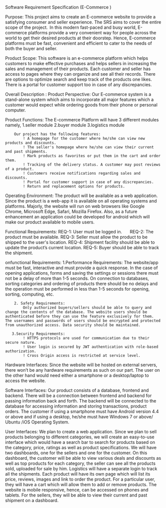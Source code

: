 Software Requirement Specification  (E-Commerce )

Purpose:
        This project aims to create an E-commerce website to provide a satisfying consumer and seller experience. The SRS aims to cover the entire scope of the project.  In this modern fast-paced and busy world, E-commerce platforms provide a very convenient way for people across the world to get their desired products at their doorstep. Hence, E-commerce platforms must be fast, convenient and efficient to cater to the needs of both the buyer and seller. 

 
Product Scope:
        This software is an e-commerce platform which helps customers to make effective purchases and helps sellers in increasing the sales and management of their products. Each customer and seller has access to pages where they can organize and see all their records. There are options to optimize search and keep track of the products one likes. There is a portal for customer support too in case of any discrepancies. 

 
Overall Description :
Product Perspective:
        Our E-commerce system is a stand-alone system which aims to incorporate all major features which a customer would expect while ordering goods from their phone or personal computer.  

 
Product Functions:
        The E-commerce Platform will have 3 different modules namely, 
            1.seller module 
            2.buyer module 
            3.logistics module 

        Our project has the following features: 
            ! A homepage for the customer where he/she can view new products and discounts. 
            ! The seller's homepage where he/she can view their current and past shipments. 
            ! Mark products as favorites or put them in the cart and order them. 
            ! Tracking of the delivery status. A customer may post reviews of a product. 
            ! Customers receive notifications regarding sales and discounts. 
            ! Portal for customer support in case of any discrepancies. 
            ! Return and replacement options for products. 

 
Operating Environment:
        The product will be available as a web application. Since the product is a web-app it is available on all operating systems and platforms. Majorly, the website will run on web browsers like Google Chrome, Microsoft Edge, Safari, Mozilla Firefox. Also, as a future enhancement an application could be developed for android which will make our product available to mobile users. 

 
 Functional Requirements:
        REQ-1: User must be logged in.         
        REQ-2: The product must be available. 
        REQ-3: Seller must allow the product to be shipped to the user's location. 
        REQ-4: Shipment facility should be able to update the product’s current location. 
        REQ-5: Buyer should be able to track the shipment. 

 
onfunctional Requirements:
        1.Performance Requirements:
            The website/app must be fast, interactive and must provide a quick response. In the case of opening applications, forms and saving the settings or sessions there must not be a delay of more than 1-5 seconds. On connection to databases, sorting categories and ordering of products there should be no delays and the operation must be performed in less than 1-5 seconds for opening, sorting, computing, etc. 

        2. Safety Requirements:
            Only authorized buyers/sellers should be able to query and change the contents of the database. The website users should be authenticated before they can use the feature exclusively for them. The usernames and passwords of users should be encrypted and protected from unauthorized access. Data security should be maintained. 

       3.Security Requirements:
            ! HTTPS protocols are used for communication due to their secure nature. 
            ! User login is secured by JWT authentication with role-based authorization. 
            ! Cross Origin access is restricted at service level. 
  

Hardware Interfaces:
         Since the website will be hosted on external servers, there won’t be any hardware requirements as such on our part. The user on the other hand would need either a smartphone or a desktop/laptop to access the website. 

 
Software Interfaces:
          Our product consists of a database, frontend and backend. There will be a connection between frontend and backend for passing information back and forth. The backend will be connected to the database for accessing information and storing transactions, product orders. The customer if using a smartphone must have Android version 4.4 or above and if using a desktop, he/she must have Windows 7 or above/ Ubuntu /iOS Operating System. 

 
User Interfaces:
        We plan to create a web application. Since we plan to sell products belonging to different categories, we will create an easy-to-use interface which would have a search bar to search for products based on the category, price, ratings as well as product specifications. We will have two dashboards, one for the sellers and one for the customer. On this dashboard, the customer will be able to view various deals and discounts as well as top products for each category, the seller can see all the products sold, uploaded for sale by him. Logistics will have a separate login to track all the shipments. Each product will have its own page which will list its price, reviews, images and link to order the product. For a particular user, they will have a cart which will allow them to add or remove products. The website is mobile responsive, hence, can be accessed on phones and tablets. For the sellers, they will be able to view their current and past shipment on a dashboard. 
